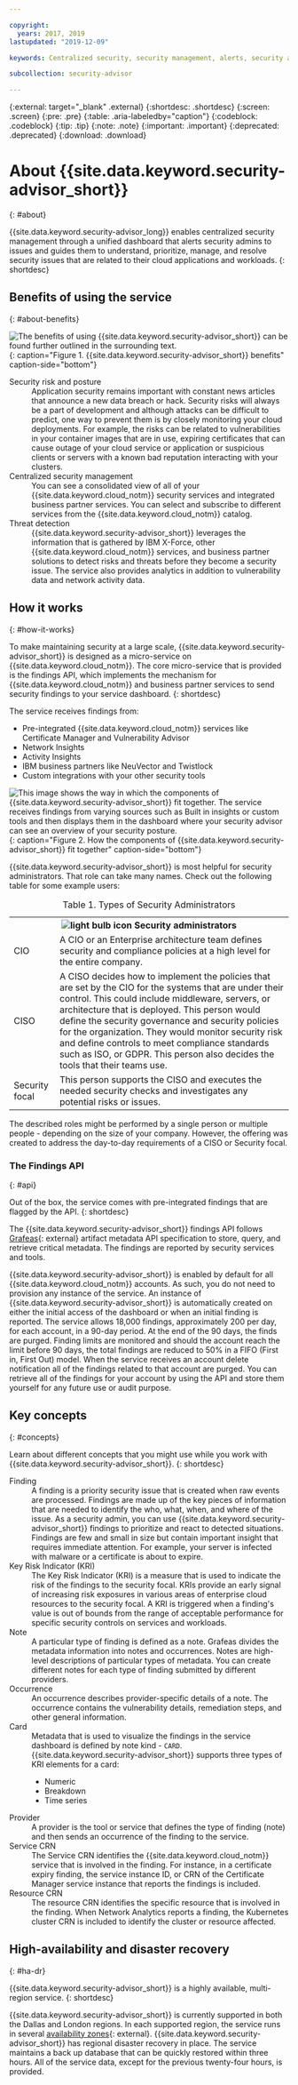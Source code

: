 ```yaml
---

copyright:
  years: 2017, 2019
lastupdated: "2019-12-09"

keywords: Centralized security, security management, alerts, security alert, security risk, insights, threat detection

subcollection: security-advisor

---
```



{:external: target="_blank" .external}
{:shortdesc: .shortdesc}
{:screen: .screen}
{:pre: .pre}
{:table: .aria-labeledby="caption"}
{:codeblock: .codeblock}
{:tip: .tip}
{:note: .note}
{:important: .important}
{:deprecated: .deprecated}
{:download: .download}

# About {{site.data.keyword.security-advisor_short}}
{: #about}

{{site.data.keyword.security-advisor_long}} enables centralized security management through a unified dashboard that alerts security admins to issues and guides them to understand, prioritize, manage, and resolve security issues that are related to their cloud applications and workloads.
{: shortdesc}



## Benefits of using the service
{: #about-benefits}

![The benefits of using {{site.data.keyword.security-advisor_short}} can be found further outlined in the surrounding text.](images/sa-benefits.png){: caption="Figure 1. {{site.data.keyword.security-advisor_short}} benefits" caption-side="bottom"}

<dl>
  <dt>Security risk and posture</dt>
    <dd>Application security remains important with constant news articles that announce a new data breach or hack. Security risks will always be a part of development and although attacks can be difficult to predict, one way to prevent them is by closely monitoring your cloud deployments. For example, the risks can be related to vulnerabilities in your container images that are in use, expiring certificates that can cause outage of your cloud service or application or suspicious clients or servers with a known bad reputation interacting with your clusters.</dd>
  <dt>Centralized security management</dt>
    <dd>You can see a consolidated view of all of your {{site.data.keyword.cloud_notm}} security services and integrated business partner services. You can select and subscribe to different services from the {{site.data.keyword.cloud_notm}} catalog.</dd>
  <dt>Threat detection</dt>
    <dd>{{site.data.keyword.security-advisor_short}} leverages the information that is gathered by IBM X-Force, other {{site.data.keyword.cloud_notm}} services, and business partner solutions to detect risks and threats before they become a security issue. The service also provides analytics in addition to vulnerability data and network activity data.</dd>
</dl>


## How it works
{: #how-it-works}

To make maintaining security at a large scale, {{site.data.keyword.security-advisor_short}} is designed as a micro-service on {{site.data.keyword.cloud_notm}}. The core micro-service that is provided is the findings API, which implements the mechanism for {{site.data.keyword.cloud_notm}} and business partner services to send security findings to your service dashboard.
{: shortdesc}

The service receives findings from:
* Pre-integrated {{site.data.keyword.cloud_notm}} services like Certificate Manager and Vulnerability Advisor
* Network Insights
* Activity Insights
* IBM business partners like NeuVector and Twistlock
* Custom integrations with your other security tools


![This image shows the way in which the components of {{site.data.keyword.security-advisor_short}} fit together. The service receives findings from varying sources such as Built in insights or custom tools and then displays them in the dashboard where your security advisor can see an overview of your security posture.](images/how-it-works.png){: caption="Figure 2. How the components of {{site.data.keyword.security-advisor_short}} fit together" caption-side="bottom"}


{{site.data.keyword.security-advisor_short}} is most helpful for security administrators. That role can take many names. Check out the following table for some example users:

<table>
  <caption>Table 1. Types of Security Administrators</caption>
  <tr>
    <th colspan=2><img src="images/idea.png" alt="light bulb icon"/> Security administrators</th>
  </tr>
  <tr>
    <td>CIO</td>
    <td>A CIO or an Enterprise architecture team defines security and compliance policies at a high level for the entire company.</td>
  </tr>
  <tr>
    <td>CISO</td>
    <td>A CISO decides how to implement the policies that are set by the CIO for the systems that are under their control. This could include middleware, servers, or architecture that is deployed. This person would define the security governance and security policies for the organization. They would monitor security risk and define controls to meet compliance standards such as ISO, or GDPR. This person also decides the tools that their teams use.</td>
  </tr>
  <tr>
    <td>Security focal</td>
    <td>This person supports the CISO and executes the needed security checks and investigates any potential risks or issues. </td>
  </tr>
</table>

The described roles might be performed by a single person or multiple people - depending on the size of your company. However, the offering was created to address the day-to-day requirements of a CISO or Security focal.


### The Findings API
{: #api}

Out of the box, the service comes with pre-integrated findings that are flagged by the API.
{: shortdesc}

The {{site.data.keyword.security-advisor_short}} findings API follows [Grafeas](https://grafeas.io/){: external} artifact metadata API specification to store, query, and retrieve critical metadata. The findings are reported by security services and tools.

{{site.data.keyword.security-advisor_short}} is enabled by default for all {{site.data.keyword.cloud_notm}} accounts. As such, you do not need to provision any instance of the service. An instance of {{site.data.keyword.security-advisor_short}} is automatically created on either the initial access of the dashboard or when an initial finding is reported. The service allows 18,000 findings, approximately 200 per day, for each account, in a 90-day period. At the end of the 90 days, the finds are purged. Finding limits are monitored and should the account reach the limit before 90 days, the total findings are reduced to 50% in a FIFO (First in, First Out) model. When the service receives an account delete notification all of the findings related to that account are  purged. You can retrieve all of the findings for your account by using the API and store them yourself for any future use or audit purpose.


## Key concepts
{: #concepts}

Learn about different concepts that you might use while you work with {{site.data.keyword.security-advisor_short}}.
{: shortdesc}

<dl>
  <dt>Finding</dt>
    <dd>A finding is a priority security issue that is created when raw events are processed. Findings are made up of the key pieces of information that are needed to identify the who, what, when, and where of the issue. As a security admin, you can use {{site.data.keyword.security-advisor_short}} findings to prioritize and react to detected situations.</br> Findings are few and small in size but contain important insight that requires immediate attention. For example, your server is infected with malware or a certificate is about to expire.</dd>
  <dt>Key Risk Indicator (KRI)</dt>
    <dd>The Key Risk Indicator (KRI) is a measure that is used to indicate the risk of the findings to the security focal. KRIs provide an early signal of increasing risk exposures in various areas of enterprise cloud resources to the security focal. A KRI is triggered when a finding's value is out of bounds from the range of acceptable performance for specific security controls on services and workloads.</dd>
  <dt>Note</dt>
    <dd>A particular type of finding is defined as a note. Grafeas divides the metadata information into notes and occurrences. Notes are high-level descriptions of particular types of metadata. You can create different notes for each type of finding submitted by different providers.</dd>
  <dt>Occurrence</dt>
    <dd>An occurrence describes provider-specific details of a note. The occurrence contains the vulnerability details, remediation steps, and other general information.</dd>
  <dt>Card</dt>
    <dd>Metadata that is used to visualize the findings in the service dashboard is defined by note kind - <code>CARD</code>. {{site.data.keyword.security-advisor_short}} supports three types of KRI elements for a card: <ul><li>Numeric</li><li>Breakdown</li><li>Time series</li></ul></dd>
  <dt>Provider</dt>
    <dd>A provider is the tool or service that defines the type of finding (note) and then sends an occurrence of the finding to the service.</dd>
  <dt>Service CRN</dt>
    <dd>The Service CRN identifies the {{site.data.keyword.cloud_notm}} service that is involved in the finding. For instance, in a certificate expiry finding, the service instance ID, or CRN of the Certificate Manager service instance that reports the findings is included.</dd>
  <dt>Resource CRN</dt>
    <dd>The resource CRN identifies the specific resource that is involved in the finding. When Network Analytics reports a finding, the Kubernetes cluster CRN is included to identify the cluster or resource affected.</dd>
</dl>


## High-availability and disaster recovery
{: #ha-dr}

{{site.data.keyword.security-advisor_short}} is a highly available, multi-region service.
{: shortdesc}

{{site.data.keyword.security-advisor_short}} is currently supported in both the Dallas and London regions. In each supported region, the service runs in several [availability zones](https://www.ibm.com/cloud/blog/announcements/improving-app-availability-multizone-clusters){: external}. {{site.data.keyword.security-advisor_short}} has regional disaster recovery in place. The service maintains a back up database that can be quickly restored within three hours. All of the service data, except for the previous twenty-four hours, is provided.
